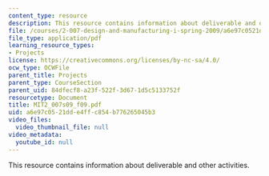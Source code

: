 ```yaml
---
content_type: resource
description: This resource contains information about deliverable and other activities.
file: /courses/2-007-design-and-manufacturing-i-spring-2009/a6e97c0521dde4ffc854b776265045b3_MIT2_007s09_f09.pdf
file_type: application/pdf
learning_resource_types:
- Projects
license: https://creativecommons.org/licenses/by-nc-sa/4.0/
ocw_type: OCWFile
parent_title: Projects
parent_type: CourseSection
parent_uid: 84dfecf8-a23f-522f-3d67-1d5c5133752f
resourcetype: Document
title: MIT2_007s09_f09.pdf
uid: a6e97c05-21dd-e4ff-c854-b776265045b3
video_files:
  video_thumbnail_file: null
video_metadata:
  youtube_id: null
---
```

This resource contains information about deliverable and other activities.